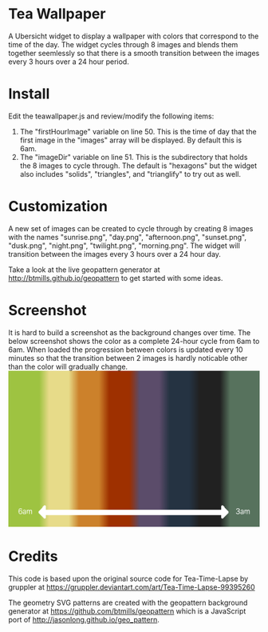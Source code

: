 # Tea Wallpaper
A Ubersicht widget to display a wallpaper with colors that correspond to the time of the day. The widget cycles through 8 images and blends
them together seemlessly so that there is a smooth transition between the images every 3 hours over a 24 hour period.

# Install
Edit the teawallpaper.js and review/modify the following items:
1) The "firstHourImage" variable on line 50. This is the time of day that the first image in the "images" array will be displayed. By default this is 6am.
2) The "imageDir" variable on line 51. This is the subdirectory that holds the 8 images to cycle through. The default is "hexagons" but the widget also includes "solids", "triangles", and "trianglify" to try out as well.

# Customization
A new set of images can be created to cycle through by creating 8 images with the names "sunrise.png", "day.png", "afternoon.png",
"sunset.png", "dusk.png", "night.png", "twilight.png", "morning.png". The widget will transition between the images every 3 hours over a
24 hour day.

Take a look at the live geopattern generator at http://btmills.github.io/geopattern to get started with some ideas.

# Screenshot
It is hard to build a screenshot as the background changes over time. The below screenshot shows the color as a complete 24-hour cycle
from 6am to 6am. When loaded the progression between colors is updated every 10 minutes so that the transition between 2 images is hardly
noticable other than the color will gradually change.
![Alt text](/screenshot.png?raw=true)

# Credits
This code is based upon the original source code for Tea-Time-Lapse by gruppler at https://gruppler.deviantart.com/art/Tea-Time-Lapse-99395260

The geometry SVG patterns are created with the geopattern background generator at https://github.com/btmills/geopattern which is a JavaScript port of http://jasonlong.github.io/geo_pattern.
